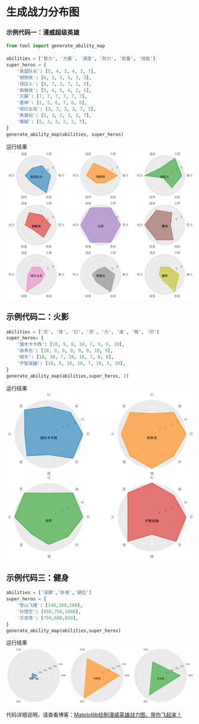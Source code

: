 # 生成战力分布图

### 示例代码一：漫威超级英雄
```python
from tool import generate_ability_map

abilities = ['智力', '力量', '速度', '耐力', '能量', '技能']
super_heros = {
    '美国队长': [5, 4, 3, 4, 3, 7],
    '钢铁侠': [6, 3, 5, 5, 3, 3],
    '绿巨人': [6, 7, 3, 7, 1, 5],
    '蜘蛛侠': [5, 4, 5, 4, 2, 5],
    '灭霸': [7, 7, 7, 7, 7, 7],
    '雷神': [2, 5, 6, 7, 6, 6],
    '绯红女巫': [3, 3, 3, 3, 7, 3],
    '黑寡妇': [5, 3, 2, 3, 3, 7],
    '鹰眼': [5, 3, 3, 2, 2, 7],
}
generate_ability_map(abilities, super_heros)
```
运行结果
![](.readme/super_herors.png)

## 示例代码二：火影
```python
abilities = ['忍', '体', '幻', '贤', '力', '速', '精', '印']
super_heros= {
    '旗木卡卡西': [10, 9, 8, 10, 7, 9, 6, 10],
    '自来也': [10, 9, 6, 9, 9, 9, 10, 9],
    '纲手': [10, 10, 7, 10, 10, 7, 8, 8],
    '宇智波鼬': [10, 9, 10, 10, 7, 10, 5, 10],
}
generate_ability_map(abilities,super_heros, 2)
```
运行结果
![](.readme/naruto.png)


## 示例代码三：健身
```python
abilities = ['深蹲','卧推','硬拉']
super_heros = {
    '雪山飞猪': [140,100,160],
    '孙悟空': [850,750,1000],
    '贝吉塔': [750,600,850],
}
generate_ability_map(abilities,super_heros)
```
运行结果
![](.readme/bodyBuilding.png)




代码详细说明，请查看博客：[Matplotlib绘制漫威英雄战力图，带你飞起来！](https://www.cnblogs.com/chenqionghe/p/12376528.html)